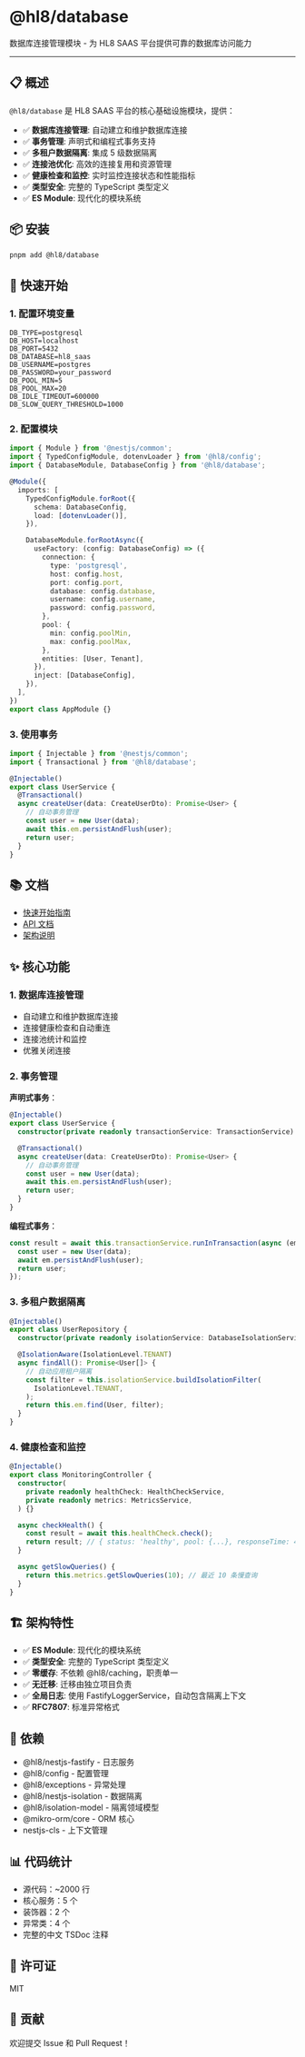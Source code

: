 # @hl8/database

数据库连接管理模块 - 为 HL8 SAAS 平台提供可靠的数据库访问能力

---

## 📋 概述

`@hl8/database` 是 HL8 SAAS 平台的核心基础设施模块，提供：

- ✅ **数据库连接管理**: 自动建立和维护数据库连接
- ✅ **事务管理**: 声明式和编程式事务支持
- ✅ **多租户数据隔离**: 集成 5 级数据隔离
- ✅ **连接池优化**: 高效的连接复用和资源管理
- ✅ **健康检查和监控**: 实时监控连接状态和性能指标
- ✅ **类型安全**: 完整的 TypeScript 类型定义
- ✅ **ES Module**: 现代化的模块系统

## 📦 安装

```bash
pnpm add @hl8/database
```

## 🚀 快速开始

### 1. 配置环境变量

```env
DB_TYPE=postgresql
DB_HOST=localhost
DB_PORT=5432
DB_DATABASE=hl8_saas
DB_USERNAME=postgres
DB_PASSWORD=your_password
DB_POOL_MIN=5
DB_POOL_MAX=20
DB_IDLE_TIMEOUT=600000
DB_SLOW_QUERY_THRESHOLD=1000
```

### 2. 配置模块

```typescript
import { Module } from '@nestjs/common';
import { TypedConfigModule, dotenvLoader } from '@hl8/config';
import { DatabaseModule, DatabaseConfig } from '@hl8/database';

@Module({
  imports: [
    TypedConfigModule.forRoot({
      schema: DatabaseConfig,
      load: [dotenvLoader()],
    }),

    DatabaseModule.forRootAsync({
      useFactory: (config: DatabaseConfig) => ({
        connection: {
          type: 'postgresql',
          host: config.host,
          port: config.port,
          database: config.database,
          username: config.username,
          password: config.password,
        },
        pool: {
          min: config.poolMin,
          max: config.poolMax,
        },
        entities: [User, Tenant],
      }),
      inject: [DatabaseConfig],
    }),
  ],
})
export class AppModule {}
```

### 3. 使用事务

```typescript
import { Injectable } from '@nestjs/common';
import { Transactional } from '@hl8/database';

@Injectable()
export class UserService {
  @Transactional()
  async createUser(data: CreateUserDto): Promise<User> {
    // 自动事务管理
    const user = new User(data);
    await this.em.persistAndFlush(user);
    return user;
  }
}
```

## 📚 文档

- [快速开始指南](../../specs/004-database/quickstart.md)
- [API 文档](../../specs/004-database/contracts/)
- [架构说明](../../specs/004-database/architecture-notes.md)

## ✨ 核心功能

### 1. 数据库连接管理

- 自动建立和维护数据库连接
- 连接健康检查和自动重连
- 连接池统计和监控
- 优雅关闭连接

### 2. 事务管理

**声明式事务**：

```typescript
@Injectable()
export class UserService {
  constructor(private readonly transactionService: TransactionService) {}

  @Transactional()
  async createUser(data: CreateUserDto): Promise<User> {
    // 自动事务管理
    const user = new User(data);
    await this.em.persistAndFlush(user);
    return user;
  }
}
```

**编程式事务**：

```typescript
const result = await this.transactionService.runInTransaction(async (em) => {
  const user = new User(data);
  await em.persistAndFlush(user);
  return user;
});
```

### 3. 多租户数据隔离

```typescript
@Injectable()
export class UserRepository {
  constructor(private readonly isolationService: DatabaseIsolationService) {}

  @IsolationAware(IsolationLevel.TENANT)
  async findAll(): Promise<User[]> {
    // 自动应用租户隔离
    const filter = this.isolationService.buildIsolationFilter(
      IsolationLevel.TENANT,
    );
    return this.em.find(User, filter);
  }
}
```

### 4. 健康检查和监控

```typescript
@Injectable()
export class MonitoringController {
  constructor(
    private readonly healthCheck: HealthCheckService,
    private readonly metrics: MetricsService,
  ) {}

  async checkHealth() {
    const result = await this.healthCheck.check();
    return result; // { status: 'healthy', pool: {...}, responseTime: 45 }
  }

  async getSlowQueries() {
    return this.metrics.getSlowQueries(10); // 最近 10 条慢查询
  }
}
```

## 🏗️ 架构特性

- ✅ **ES Module**: 现代化的模块系统
- ✅ **类型安全**: 完整的 TypeScript 类型定义
- ✅ **零缓存**: 不依赖 @hl8/caching，职责单一
- ✅ **无迁移**: 迁移由独立项目负责
- ✅ **全局日志**: 使用 FastifyLoggerService，自动包含隔离上下文
- ✅ **RFC7807**: 标准异常格式

## 🔗 依赖

- @hl8/nestjs-fastify - 日志服务
- @hl8/config - 配置管理
- @hl8/exceptions - 异常处理
- @hl8/nestjs-isolation - 数据隔离
- @hl8/isolation-model - 隔离领域模型
- @mikro-orm/core - ORM 核心
- nestjs-cls - 上下文管理

## 📊 代码统计

- 源代码：~2000 行
- 核心服务：5 个
- 装饰器：2 个
- 异常类：4 个
- 完整的中文 TSDoc 注释

## 📄 许可证

MIT

## 🤝 贡献

欢迎提交 Issue 和 Pull Request！

